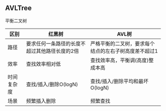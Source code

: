 ## AVLTree

平衡二叉树

区别|红黑树|AVL树
---|---|---
路径|要求任何一条路径的长度不超过其他路径长度的2倍|严格平衡的二叉树，要求每个结点的左右子树高度差不超过1
效率|查找效率相对低|查找效率高，平衡调(高度)整成本高
时间复杂度|查找/插入/删除O(logN) |查找/插入/删除平均和最坏O(logN)
场景|频繁插入删除|频繁查找
